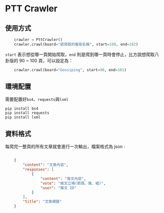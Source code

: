 # PTT Crawler

## 使用方式

```python
    crawler = PttCrawler()
    crawler.crawl(board="欲爬取的看版名稱", start=100, end=102)
```
`start` 表示想從哪一頁開始爬取，`end` 則是爬到哪一頁時會停止，比方說想爬取八卦版的 90 ~ 100 頁，可以設定為：

```python
	crawler.crawl(board="Gossiping", start=90, end=101)
```

## 環境配置

需要配置好`bs4`、`requests`與`lxml`

```
pip install bs4
pip install requests
pip install lxml
```

## 資料格式

每爬完一整頁的所有文章就會進行一次輸出，檔案格式為 json :

```json

    {
        "content": "文章內容",
        "responses": [
            {
                "content": "推文內容", 
                "vote": "推文立場(箭頭、推、噓)", 
                "user": "推文 ID"
            }
        ], 
        "title": "文章標題"
    }
```

